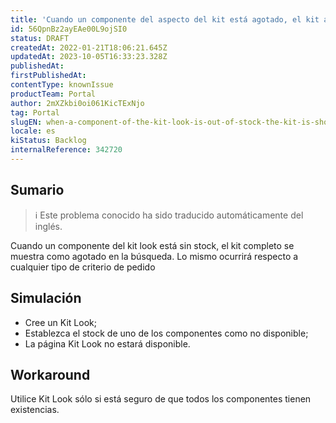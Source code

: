 ```yaml
---
title: 'Cuando un componente del aspecto del kit está agotado, el kit aparece como agotado en la búsqueda'
id: 56QpnBz2ayEAe00L9ojSI0
status: DRAFT
createdAt: 2022-01-21T18:06:21.645Z
updatedAt: 2023-10-05T16:33:23.328Z
publishedAt: 
firstPublishedAt: 
contentType: knownIssue
productTeam: Portal
author: 2mXZkbi0oi061KicTExNjo
tag: Portal
slugEN: when-a-component-of-the-kit-look-is-out-of-stock-the-kit-is-shown-as-sold-out-on-searching
locale: es
kiStatus: Backlog
internalReference: 342720
---
```


## Sumario

>ℹ️ Este problema conocido ha sido traducido automáticamente del inglés.


Cuando un componente del kit look está sin stock, el kit completo se muestra como agotado en la búsqueda.
Lo mismo ocurrirá respecto a cualquier tipo de criterio de pedido


##

## Simulación


- Cree un Kit Look;
- Establezca el stock de uno de los componentes como no disponible;
- La página Kit Look no estará disponible.


## Workaround


Utilice Kit Look sólo si está seguro de que todos los componentes tienen existencias.

